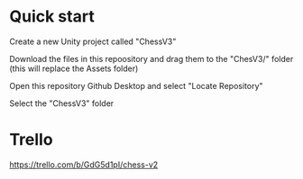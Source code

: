 # Quick start

Create a new Unity project called "ChessV3"

Download the files in this repoository and drag them to the "ChesV3/" folder (this will replace the Assets folder)

Open this repository Github Desktop and select "Locate Repository"

Select the "ChessV3" folder

# Trello
https://trello.com/b/GdG5d1pI/chess-v2
